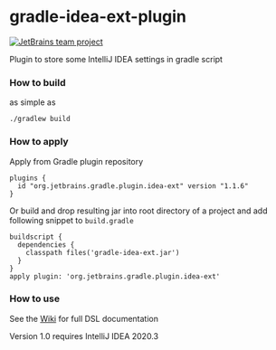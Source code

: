 # gradle-idea-ext-plugin

[![JetBrains team project](http://jb.gg/badges/team.svg)](https://confluence.jetbrains.com/display/ALL/JetBrains+on+GitHub)

Plugin to store some IntelliJ IDEA settings in gradle script

### How to build

as simple as

    ./gradlew build

### How to apply

Apply from Gradle plugin repository

    plugins {
      id "org.jetbrains.gradle.plugin.idea-ext" version "1.1.6"
    }

Or build and drop resulting jar into root directory of a project and add following snippet to `build.gradle`

    buildscript {
      dependencies {
        classpath files('gradle-idea-ext.jar')
      }
    }
    apply plugin: 'org.jetbrains.gradle.plugin.idea-ext'

### How to use

See the [Wiki](https://github.com/JetBrains/gradle-idea-ext-plugin/wiki) for full DSL documentation


Version 1.0 requires IntelliJ IDEA 2020.3
